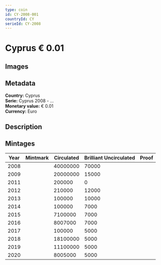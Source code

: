 ```yaml
---
type: coin
id: CY-2008-001
countryId: CY
serieId: CY-2008
---
```


# Cyprus € 0.01

## Images


## Metadata

**Country:** Cyprus\
**Serie:** Cyprus 2008 - ...\
**Monetary value:** € 0.01\
**Currency:** Euro

## Description


## Mintages
| Year | Mintmark | Circulated | Brilliant Uncirculated | Proof |
| ---- | -------- | ---------- | ---------------------- | ----- |
| 2008 |  | 40000000| 70000 |  |
| 2009 |  | 20000000| 15000 |  |
| 2011 |  | 200000| 0 |  |
| 2012 |  | 210000| 12000 |  |
| 2013 |  | 100000| 10000 |  |
| 2014 |  | 100000| 7000 |  |
| 2015 |  | 7100000| 7000 |  |
| 2016 |  | 8007000| 7000 |  |
| 2017 |  | 100000| 5000 |  |
| 2018 |  | 18100000| 5000 |  |
| 2019 |  | 11100000| 5000 |  |
| 2020 |  | 8005000| 5000 |  |
